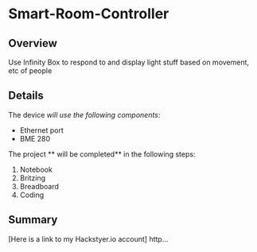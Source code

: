 # Smart-Room-Controller

## Overview

Use Infinity Box to respond to and display light stuff based on movement, etc of people

## Details

The device *will use the following components*:

* Ethernet port
* BME 280

The project ** will be completed** in the following steps:

1. Notebook
1. Britzing
1. Breadboard
1. Coding

## Summary


[Here is a link to my Hackstyer.io account]
http...